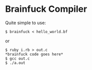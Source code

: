 
# Brainfuck Compiler

Quite simple to use:

```
$ brainfuck < hello_world.bf
```

or

```
$ ruby i.rb > out.c
*brainfuck code goes here*
$ gcc out.c
$ ./a.out
```
